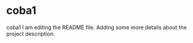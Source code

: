 # coba1
coba1
I am editing the README file. Adding some more details about the project description.
